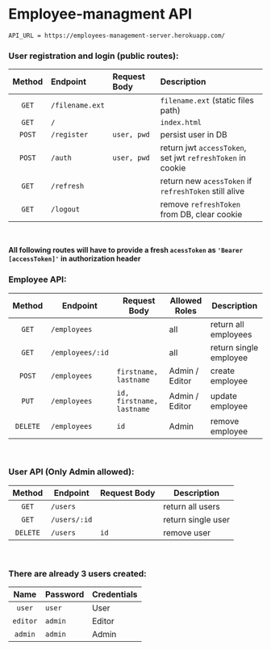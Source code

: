 # Employee-managment API

`API_URL = https://employees-management-server.herokuapp.com/`

### User registration and login (public routes):

| Method | Endpoint        | Request Body | Description                                                |
| :----: | :-------------- | :----------- | :--------------------------------------------------------- |
| `GET`  | `/filename.ext` |              | `filename.ext` (static files path)                         |
| `GET`  | `/`             |              | `index.html`                                               |
| `POST` | `/register`     | `user, pwd`  | persist user in DB                                         |
| `POST` | `/auth`         | `user, pwd`  | return jwt `accessToken`, set jwt `refreshToken` in cookie |
| `GET`  | `/refresh`      |              | return new `acessToken` if `refreshToken` still alive      |
| `GET`  | `/logout`       |              | remove `refreshToken` from DB, clear cookie                |

<br/>

**All following routes will have to provide a fresh `acessToken` as `'Bearer [accessToken]'` in authorization header**

### Employee API:

|  Method  | Endpoint         | Request Body              | Allowed Roles  | Description            |
| :------: | ---------------- | ------------------------- | -------------- | ---------------------- |
|  `GET`   | `/employees`     |                           | all            | return all employees   |
|  `GET`   | `/employees/:id` |                           | all            | return single employee |
|  `POST`  | `/employees`     | `firstname, lastname`     | Admin / Editor | create employee        |
|  `PUT`   | `/employees`     | `id, firstname, lastname` | Admin / Editor | update employee        |
| `DELETE` | `/employees`     | `id`                      | Admin          | remove employee        |

<br/>

### User API (Only Admin allowed):

|  Method  | Endpoint     | Request Body | Description        |
| :------: | ------------ | ------------ | ------------------ |
|  `GET`   | `/users`     |              | return all users   |
|  `GET`   | `/users/:id` |              | return single user |
| `DELETE` | `/users`     | `id`         | remove user        |

<br/>

### There are already 3 users created:

|   Name   | Password | Credentials |
| :------: | -------- | ----------- |
|  `user`  | `user`   | User        |
| `editor` | `admin`  | Editor      |
| `admin`  | `admin`  | Admin       |
